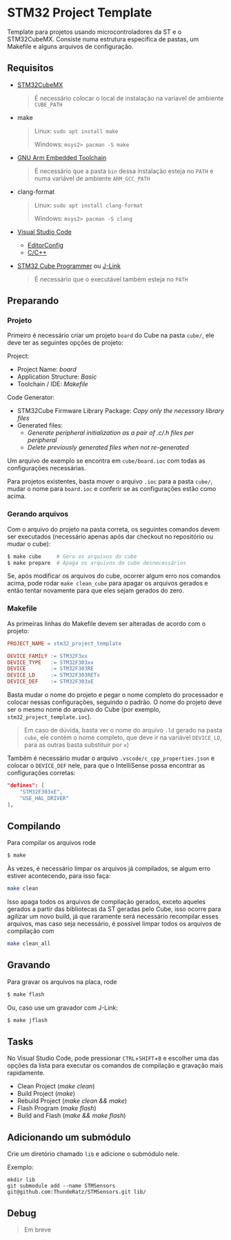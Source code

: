 # STM32 Project Template

Template para projetos usando microcontroladores da ST e o STM32CubeMX.
Consiste numa estrutura especifica de pastas, um Makefile e
alguns arquivos de configuração.

## Requisitos

* [STM32CubeMX](https://www.st.com/en/development-tools/stm32cubemx.html)
  > É necessário colocar o local de instalação na varíavel de ambiente `CUBE_PATH`

* make
  > Linux: `sudo apt install make`
  >
  > Windows: `msys2> pacman -S make`

* [GNU Arm Embedded Toolchain](https://developer.arm.com/open-source/gnu-toolchain/gnu-rm/downloads)
  > É necessário que a pasta `bin` dessa instalação esteja no `PATH`
  > e numa variável de ambiente `ARM_GCC_PATH`

* clang-format
  > Linux: `sudo apt install clang-format`
  >
  > Windows: `msys2> pacman -S clang`

* [Visual Studio Code](https://code.visualstudio.com/)
  * [EditorConfig](https://marketplace.visualstudio.com/items?itemName=EditorConfig.EditorConfig)
  * [C/C++](https://marketplace.visualstudio.com/items?itemName=ms-vscode.cpptools)

* [STM32 Cube Programmer](https://www.st.com/en/development-tools/stm32cubeprog.html) ou [J-Link](https://www.segger.com/downloads/jlink/)
  > É necessário que o executável também esteja no `PATH`

## Preparando
### Projeto

Primeiro é necessário criar um projeto `board` do Cube na pasta `cube/`,
ele deve ter as seguintes opções de projeto:

Project:
* Project Name: *board*
* Application Structure: *Basic*
* Toolchain / IDE: *Makefile*

Code Generator:
* STM32Cube Firmware Library Package: *Copy only the necessary library files*
* Generated files:
  * *Generate peripheral initialization as a pair of .c/.h files per peripheral*
  * *Delete previously generated files when not re-generated*

Um arquivo de exemplo se encontra em `cube/board.ioc` com todas as configurações necessárias.

Para projetos existentes, basta mover o arquivo `.ioc` para a pasta `cube/`,
mudar o nome para `board.ioc` e conferir se as configurações estão como acima.

### Gerando arquivos

Com o arquivo do projeto na pasta correta, os seguintes comandos devem ser 
executados (necessário apenas após dar checkout no repositório ou mudar o cube):
```bash
$ make cube     # Gera os arquivos do cube
$ make prepare  # Apaga os arquivos do cube desnecessários
```

Se, após modificar os arquivos do cube, ocorrer algum erro nos comandos acima,
pode rodar `make clean_cube` para apagar os arquivos gerados e então tentar 
novamente para que eles sejam gerados do zero.

### Makefile

As primeiras linhas do Makefile devem ser alteradas de acordo com o projeto:

```Makefile
PROJECT_NAME = stm32_project_template

DEVICE_FAMILY := STM32F3xx
DEVICE_TYPE   := STM32F303xx
DEVICE        := STM32F303RE
DEVICE_LD     := STM32F303RETx
DEVICE_DEF    := STM32F303xE
```

Basta mudar o nome do projeto e pegar o nome completo do processador e colocar nessas configurações, seguindo o padrão. O nome do projeto deve ser o mesmo nome do arquivo do Cube (por exemplo, `stm32_project_template.ioc`).

> Em caso de dúvida, basta ver o nome do arquivo `.ld` gerado na pasta `cube`,
> ele contém o nome completo, que deve ir na variável `DEVICE_LD`,
> para as outras basta substituir por `x`)

Também é necessário mudar o arquivo `.vscode/c_cpp_properties.json` e colocar o
`DEVICE_DEF` nele, para que o IntelliSense possa encontrar as configurações corretas:
```json
"defines": [
    "STM32F303xE",
    "USE_HAL_DRIVER"
],
```

## Compilando

Para compilar os arquivos rode
```bash
$ make
```

Às vezes, é necessário limpar os arquivos já compilados, se algum erro estiver 
acontecendo, para isso faça:
```bash
make clean
```

Isso apaga todos os arquivos de compilação gerados, exceto aqueles gerados a partir 
das bibliotecas da ST geradas pelo Cube, isso ocorre para agilizar um novo build,
já que raramente será necessário recompilar esses arquivos, mas caso seja necessário,
é possível limpar todos os arquivos de compilação com
```bash
make clean_all
```

## Gravando

Para gravar os arquivos na placa, rode
```bash
$ make flash
```

Ou, caso use um gravador com J-Link:
```bash
$ make jflash
```

## Tasks

No Visual Studio Code, pode pressionar `CTRL`+`SHIFT`+`B` e escolher uma das 
opções da lista para executar os comandos de compilação e gravação mais rapidamente.

* Clean Project (_make clean_)
* Build Project (_make_)
* Rebuild Project (_make clean && make_)
* Flash Program (_make flash_)
* Build and Flash (_make && make flash_)

## Adicionando um submódulo

Crie um diretório chamado `lib` e adicione o submódulo nele.

Exemplo:

```
mkdir lib
git submodule add --name STMSensors git@github.com:ThundeRatz/STMSensors.git lib/
```

## Debug

> Em breve
